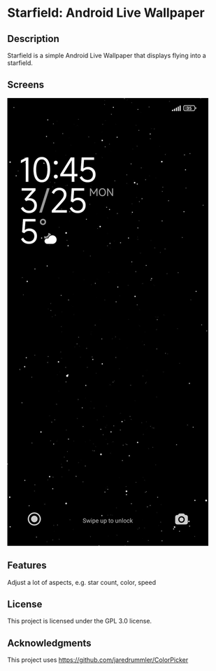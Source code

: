 # Starfield: Android Live Wallpaper

## Description
Starfield is a simple Android Live Wallpaper that displays flying into a starfield.

## Screens
![Lock Screen](./fastlane/metadata/android/en-US/images/phoneScreenshots/1_lock_screen.jpg)

## Features
Adjust a lot of aspects, e.g. star count, color, speed

## License
This project is licensed under the GPL 3.0 license.

## Acknowledgments
This project uses https://github.com/jaredrummler/ColorPicker
